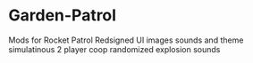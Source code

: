 # Garden-Patrol
Mods for Rocket Patrol
Redsigned UI images sounds and theme
simulatinous 2 player coop
randomized explosion sounds
